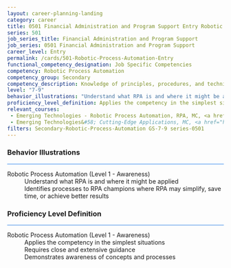 ```yaml
---
layout: career-planning-landing
category: career
title: 0501 Financial Administration and Program Support Entry Robotic Process Automation
series: 501
job_series_title: Financial Administration and Program Support
job_series: 0501 Financial Administration and Program Support
career_level: Entry
permalink: /cards/501-Robotic-Process-Automation-Entry
functional_competency_designation: Job Specific Competencies
competency: Robotic Process Automation
competency_group: Secondary
competency_description: Knowledge of principles, procedures, and techniques associated with software that can be easily implemented to replace/perform basic, repetitive tasks (e.g., processing transactions, gathering and integrating data, responding to inquiries) across software applications.
level: "7-9"
behavior_illustrations: "Understand what RPA is and where it might be applied ? Identifies processes to RPA champions where RPA may simplify, save time, or achieve better results"
proficiency_level_definition: Applies the competency in the simplest situations ? Requires close and extensive guidance ? Demonstrates awareness of concepts and processes
relevant_courses: 
 - Emerging Technologies - Robotic Process Automation, RPA, MC, <a href="https://www.managementconcepts.com/course/id/3800?utm_source=CFOportal&utm_medium=listing&utm_campaign=CFOTTEP&utm_id=23FM">https://www.managementconcepts.com/course/id/3800?utm_source=CFOportal&utm_medium=listing&utm_campaign=CFOTTEP&utm_id=23FM</a>
 - Emerging Technologies&#58; Cutting-Edge Applications, MC, <a href="https://www.managementconcepts.com/course/id/3801?utm_source=CFOportal&utm_medium=listing&utm_campaign=CFOTTEP&utm_id=23FM">https://www.managementconcepts.com/course/id/3801?utm_source=CFOportal&utm_medium=listing&utm_campaign=CFOTTEP&utm_id=23FM</a>
filters: Secondary-Robotic-Process-Automation GS-7-9 series-0501
---
```


<div class="desktop:grid-col-6 margin-y-3">
  <div class="border-top-2 bg-white padding-3 shadow-5 height-full members-hover border-1px button-border border-top-blue radius-lg card-text-color">
    <h3>Behavior Illustrations</h3>
    <hr style="background-color: #2680EB !important;"/>
    <dl class="text-base card-content-color"><dt>Robotic Process Automation (Level 1 - Awareness)</dt><dd>Understand what RPA is and where it might be applied </dd><dd> Identifies processes to RPA champions where RPA may simplify, save time, or achieve better results</dd></dl>
  </div>
</div>
<div class="desktop:grid-col-6 margin-y-3">
  <div class="border-top-2 bg-white padding-3 shadow-5 height-full members-hover border-1px button-border border-top-blue radius-lg card-text-color">
    <h3>Proficiency Level Definition</h3>
     <hr style="background-color: #1b75e0 !important;"/>
    <dl class="text-base card-content-color"><dt>Robotic Process Automation (Level 1 - Awareness)</dt><dd>Applies the competency in the simplest situations </dd><dd> Requires close and extensive guidance </dd><dd> Demonstrates awareness of concepts and processes</dd></dl>
  </div>
</div>